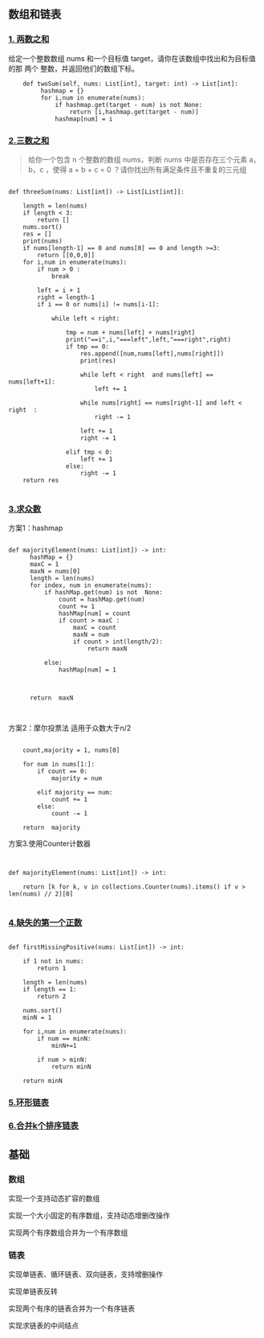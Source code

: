 ## 数组和链表
### [1. 两数之和](https://leetcode-cn.com/problems/two-sum/)
给定一个整数数组 nums 和一个目标值 target，请你在该数组中找出和为目标值的那 两个 整数，并返回他们的数组下标。


```python3
    def twoSum(self, nums: List[int], target: int) -> List[int]:
         hashmap = {}
         for i,num in enumerate(nums):
             if hashmap.get(target - num) is not None:
                 return [i,hashmap.get(target - num)]
             hashmap[num] = i  
```

### [2.三数之和](https://leetcode-cn.com/problems/3sum/)
> 给你一个包含 n 个整数的数组 nums，判断 nums 中是否存在三个元素 a，b，c ，使得 a + b + c = 0 ？请你找出所有满足条件且不重复的三元组


```python3

def threeSum(nums: List[int]) -> List[List[int]]:

    length = len(nums)
    if length < 3:
        return []
    nums.sort()
    res = []
    print(nums)
    if nums[length-1] == 0 and nums[0] == 0 and length >=3:
        return [[0,0,0]]
    for i,num in enumerate(nums):
        if num > 0 :
            break

        left = i + 1
        right = length-1
        if i == 0 or nums[i] != nums[i-1]:

            while left < right:

                tmp = num + nums[left] + nums[right]
                print("==i",i,"===left",left,"===right",right)
                if tmp == 0:
                    res.append([num,nums[left],nums[right]])
                    print(res)

                    while left < right  and nums[left] == nums[left+1]:
                        left += 1

                    while nums[right] == nums[right-1] and left < right  :
                        right -= 1

                    left += 1
                    right -= 1

                elif tmp < 0:
                    left += 1
                else:
                    right -= 1
    return res


```



### [3.求众数](https://leetcode-cn.com/problems/majority-element/)


方案1：hashmap
```

def majorityElement(nums: List[int]) -> int:
      hashMap = {}
      maxC = 1
      maxN = nums[0]
      length = len(nums)
      for index, num in enumerate(nums):
          if hashMap.get(num) is not  None:
              count = hashMap.get(num)
              count += 1
              hashMap[num] = count
              if count > maxC :
                  maxC = count
                  maxN = num
                  if count > int(length/2):
                      return maxN

          else:
              hashMap[num] = 1



      return  maxN



```

方案2：摩尔投票法
适用于众数大于n/2

```python3

    count,majority = 1, nums[0]

    for num in nums[1:]:
        if count == 0:
            majority = num

        elif majority == num:
            count += 1
        else:
            count -= 1

    return  majority

```

方案3.使用Counter计数器

```python3


def majorityElement(nums: List[int]) -> int:
    
    return [k for k, v in collections.Counter(nums).items() if v > len(nums) // 2][0]


```






### [4.缺失的第一个正数](https://leetcode-cn.com/problems/first-missing-positive/)

``` python3

def firstMissingPositive(nums: List[int]) -> int:

    if 1 not in nums:
        return 1

    length = len(nums)
    if length == 1:
        return 2

    nums.sort()
    minN = 1

    for i,num in enumerate(nums):
        if num == minN:
            minN+=1

        if num > minN:
            return minN

    return minN

```


### [5.环形链表](https://leetcode-cn.com/problems/linked-list-cycle/)



### [6.合并k个排序链表](https://leetcode-cn.com/problems/merge-k-sorted-lists/)


## 基础
### 数组
实现一个支持动态扩容的数组 

实现一个大小固定的有序数组，支持动态增删改操作

实现两个有序数组合并为一个有序数组
### 链表
实现单链表、循环链表、双向链表，支持增删操作

实现单链表反转 
 
实现两个有序的链表合并为一个有序链表


实现求链表的中间结点